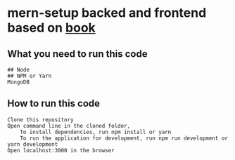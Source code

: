 # mern-setup backed and frontend based on [book](https://subscription.packtpub.com/book/web_development/9781839215414)

## What you need to run this code

    ## Node
    ## NPM or Yarn
    MongoDB

## How to run this code

    Clone this repository
    Open command line in the cloned folder,
        To install dependencies, run npm install or yarn
        To run the application for development, run npm run development or yarn development
    Open localhost:3000 in the browser
